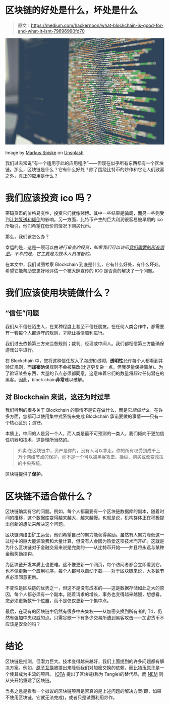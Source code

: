 # 区块链的好处是什么，坏处是什么

> 原文：<https://medium.com/hackernoon/what-blockchain-is-good-for-and-what-it-isnt-79696990fd70>

![](img/9ce16278fee73406397b9e95f4515343.png)

Image by [Markus Spiske](https://unsplash.com/@markusspiske?utm_source=medium&utm_medium=referral) on [Unsplash](https://unsplash.com?utm_source=medium&utm_medium=referral)

我们过去常说“有一个适用于此的应用程序”——但现在似乎所有东西都有一个区块链。那么，区块链是什么？它有什么好处？除了围绕比特币的炒作和它让人们致富之外，真正的应用是什么？

# 我们应该投资 ico 吗？

密码货币的价格易变性，投资它们就像赌博。其中一些结果是骗局，而另一些则受到[计划泵送和倾倒](https://theoutline.com/post/3074/inside-the-group-chats-where-people-pump-and-dump-cryptocurrency?zd=4)的影响。另一方面，比特币产生的巨大利润很容易被早期的 ico 所吸引，他们希望在低价的情况下购买代币。

那么，我们该怎么办？

幸运的是，这是一项可以由*进行审查的投资，如果我们可以访问[我们需要的所有信息](https://techcrunch.com/2017/12/07/6-red-flags-of-an-ico-scam/)。不幸的是，它主要是为技术人员准备的。*

在本文中，我们试图考察 Blockchain 到底是什么，它有什么好处，有什么坏处。希望它能帮助您更好地评估一个被大肆宣传的 ICO 是否真的解决了一个问题。

# 我们应该使用块链做什么？

## “信任”问题

我们从不信任陌生人，在某种程度上甚至不信任朋友。在任何人类合作中，都需要有一套每个人都遵守的规则，才能让事情顺利进行。

我们过去依赖第三方来监督规则；裁判、经理或中间人。我们都相信第三方能确保游戏公平进行。

在 Blockchain 中，您将这种信任放入了*加密*和*透明*。**透明性**允许每个人都看到并验证规则，而**加密**确保规则不会被篡改(比这更复杂一点，但我尽量保持简单)。为了验证某些东西，大量的节点必须都同意，这意味着它们的数量将超过任何潜在的黑客。因此，block chain**非常**难以破解。

## 对 Blockchain 来说，这还为时过早

我们听到的很多关于 Blockchain 的事情不是它在做什么，而是它*能做什么*。在许多方面，您都可以使用集中式系统来完成 Blockchain 承诺要做的事情——只有一个核心区别；*信任*。

本质上，中间的人是另一个人，而人类是最不可预测的一类人。我们倾向于更加信任机器和技术，这是理所当然的。

> 外卖:在区块链中，资产是你的，没有人可以拿走。你的所有权受到成千上万个网络节点的保护，而不是一个可以被黑客攻击、操纵、购买或改变政策的中央系统。

区块链提供了**保护。**

# 区块链不适合做什么？

区块链确实有它的问题。例如，每个人都需要有一个区块链数据库的副本，随着时间的推移，这个数据库变得越来越大，越来越慢。也就是说，机构群体正在积极提出创新的想法来解决这个问题。

区块链网络由矿工运营，他们希望自己的努力能获得奖励。虽然有人努力降低这一过程中的巨大能源浪费和大量计算，但没有人会因为热爱这项技术而开矿。这就是为什么区块链对于金融交易来说是完美的——从比特币开始——并且将永远与某种金融奖励挂钩。

为区块链开发本质上也更难。这不像更新一个网页，每个访问者都会立即看到它，也不像更新一个应用程序，每个人都可以自动下载——对于区块链来说，大多数节点必须同意更新。

不变性是区块链的优势之一，但这不是没有成本的——这是数据存储如此之大的原因，每个人都必须有一个副本。随着请求的增长，事务也变得越来越慢，想想看，您必须更新数千个位置，而不是仅仅更新一个集中点。

最后，在现有的区块链中仍然有很多中央集权——从加密交换到所有者的 T4，仍然有强加中央权威的点。只需谷歌一下有多少交易所遭到黑客攻击——加密货币不应该是安全的吗？

# 结论

区块链是推测，但潜力巨大。技术变得越来越好，我们上面提到的许多问题都有解决方案。例如，[原子互换](https://www.cryptocompare.com/coins/guides/what-are-atomic-swaps/)被提出来降低我们对加密交换的依赖，而[比特币原子](https://bitcoinatom.io/)是一个使其成为主流的项目。 [IOTA](https://iota.org) 提出了区块链(称为 Tangle)的替代品，而 [NEM](https://nem.io/) 则从头开始重建了区块链。

当务之急是看看一个拟议的区块链项目是否真的是上述问题的解决方案(即，如果不使用区块链，它就无法完成)，或者只是试图利用炒作。